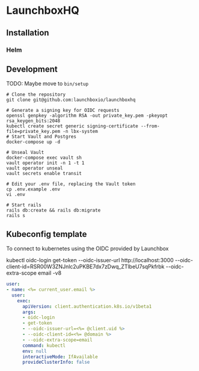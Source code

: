 # LaunchboxHQ


## Installation 

### Helm 

## Development

TODO: Maybe move to `bin/setup`

```shell
# Clone the repository
git clone git@github.com:launchboxio/launchboxhq

# Generate a signing key for OIDC requests 
openssl genpkey -algorithm RSA -out private_key.pem -pkeyopt rsa_keygen_bits:2048
kubectl create secret generic signing-certificate --from-file=private_key.pem -n lbx-system
# Start Vault and Postgres
docker-compose up -d 

# Unseal Vault 
docker-compose exec vault sh 
vault operator init -n 1 -t 1
vault operator unseal
vault secrets enable transit

# Edit your .env file, replacing the Vault token
cp .env.example .env
vi .env

# Start rails 
rails db:create && rails db:migrate 
rails s
```

## Kubeconfig template 
To connect to kubernetes using the OIDC provided by Launchbox 

kubectl oidc-login get-token --oidc-issuer-url http://localhost:3000 --oidc-client-id=RSR00W3ZNJnlc2uPKBE7dx7zDwq_ZTlbeU7sqPkfrbk --oidc-extra-scope email -v8
```yaml 
user:
- name: <%= current_user.email %>
  user:
    exec:
      apiVersion: client.authentication.k8s.io/v1beta1
      args:
      - oidc-login
      - get-token
      - --oidc-issuer-url=<%= @client.uid %>
      - --oidc-client-id=<%= @domain %>
      - --oidc-extra-scope=email
      command: kubectl
      env: null
      interactiveMode: IfAvailable
      provideClusterInfo: false
```